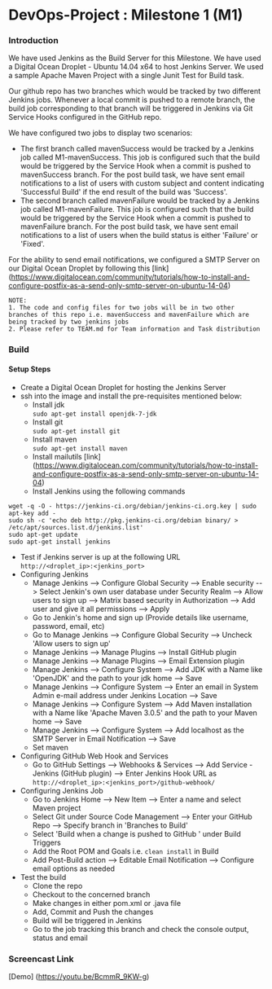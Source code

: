 # DevOps-Project : Milestone 1 (M1)
### Introduction ###

We have used Jenkins as the Build Server for this Milestone. We have used a Digital Ocean Droplet - Ubuntu 14.04 x64 to host Jenkins Server. We used a sample Apache Maven Project with a single Junit Test for Build task.

Our github repo has two branches which would be tracked by two different Jenkins jobs. Whenever a local commit is pushed to a remote branch, the build job corresponding to that branch will be triggered in Jenkins via Git Service Hooks configured in the GitHub repo.

We have configured two jobs to display two scenarios:
* The first branch called mavenSuccess would be tracked by a Jenkins job called M1-mavenSuccess. This job is
configured such that the build would be triggered by the Service Hook when a commit is pushed to mavenSuccess branch. For the post build task, we have sent email notifications to a list of users with custom subject and content indicating 'Successful Build' if the end result of the build was 'Success'. 
* The second branch called mavenFailure would be tracked by a Jenkins job called M1-mavenFailure. This job is configured such that the build would be triggered by the Service Hook when a commit is pushed to mavenFailure branch. For the post build task, we have sent email notifications to a list of users when the build status is either 'Failure' or 'Fixed'.

For the ability to send email notifications, we configured a SMTP Server on our Digital Ocean Droplet by following this [link] (https://www.digitalocean.com/community/tutorials/how-to-install-and-configure-postfix-as-a-send-only-smtp-server-on-ubuntu-14-04)

```
NOTE:
1. The code and config files for two jobs will be in two other branches of this repo i.e. mavenSuccess and mavenFailure which are being tracked by two jenkins jobs
2. Please refer to TEAM.md for Team information and Task distribution
```

### Build ###
#### Setup Steps ####
* Create a Digital Ocean Droplet for hosting the Jenkins Server
* ssh into the image and install the pre-requisites mentioned below:
  * Install jdk <br/> `sudo apt-get install openjdk-7-jdk`
  * Install git <br/> `sudo apt-get install git`
  * Install maven <br/> `sudo apt-get install maven`
  * Install mailutils [link] (https://www.digitalocean.com/community/tutorials/how-to-install-and-configure-postfix-as-a-send-only-smtp-server-on-ubuntu-14-04) <br/>
  * Install Jenkins using the following commands<br/>
```
wget -q -O - https://jenkins-ci.org/debian/jenkins-ci.org.key | sudo apt-key add - 
sudo sh -c 'echo deb http://pkg.jenkins-ci.org/debian binary/ > /etc/apt/sources.list.d/jenkins.list'
sudo apt-get update
sudo apt-get install jenkins
```
  * Test if Jenkins server is up at the following URL<br/> `http://<droplet_ip>:<jenkins_port>`
  * Configuring Jenkins
    * Manage Jenkins --> Configure Global Security --> Enable security --> Select Jenkin's own user database under Security Realm --> Allow users to sign up --> Matrix based security in Authorization --> Add user and give it all permissions --> Apply
    * Go to Jenkin's home and sign up (Provide details like username, password, email, etc)
    * Go to Manage Jenkins --> Configure Global Security --> Uncheck 'Allow users to sign up' 
    * Manage Jenkins --> Manage Plugins --> Install GitHub plugin
    * Manage Jenkins --> Manage Plugins --> Email Extension plugin
    * Manage Jenkins --> Configure System --> Add JDK with a Name like 'OpenJDK' and the path to your jdk home --> Save
    * Manage Jenkins --> Configure System --> Enter an email in System Admin e-mail address under Jenkins Location --> Save
    * Manage Jenkins --> Configure System --> Add Maven installation with a Name like 'Apache Maven 3.0.5' and the path to your Maven home --> Save
    * Manage Jenkins --> Configure System --> Add localhost as the SMTP Server in Email Notification --> Save
    * Set maven
  * Configuring GitHub Web Hook and Services
    * Go to GitHub Settings --> Webhooks & Services --> Add Service - Jenkins (GitHub plugin) --> Enter Jenkins Hook URL as <br/>
`http://<droplet_ip>:<jenkins_port>/github-webhook/`
  * Configuring Jenkins Job
    * Go to Jenkins Home --> New Item --> Enter a name and select Maven project 
    * Select Git under Source Code Management --> Enter your GitHub Repo --> Specify branch in 'Branches to Build'
    * Select 'Build when a change is pushed to GitHub ' under Build Triggers
    * Add the Root POM and Goals i.e. `clean install` in Build
    * Add Post-Build action --> Editable Email Notification --> Configure email options as needed
* Test the build
  * Clone the repo
  * Checkout to the concerned branch
  * Make changes in either pom.xml or .java file 
  * Add, Commit and Push the changes
  * Build will be triggered in Jenkins
  * Go to the job tracking this branch and check the console output, status and email

### Screencast Link ###

[Demo] (https://youtu.be/BcmmR_9KW-g)


